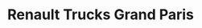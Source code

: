 ---
title: "Renault Trucks Grand Paris"
url: /gennevilliers/renault-trucks-grand-paris/
shop: Autohaus
---